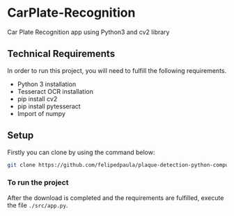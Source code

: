 # CarPlate-Recognition
Car Plate Recognition app using Python3 and cv2 library

## Technical Requirements
In order to run this project, you will need to fulfill the following requirements.
- Python 3 installation
- Tesseract OCR installation
- pip install cv2
- pip install pytesseract
- Import of numpy

## Setup
Firstly you can clone by using the command below:

```bash
git clone https://github.com/felipedpaula/plaque-detection-python-computer-vision.git
```

### To run the project
After the download is completed and the requirements are fulfilled, execute the file `./src/app.py`.